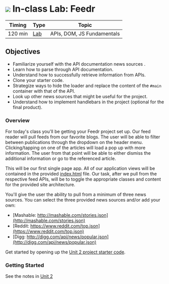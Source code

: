 # ![](https://ga-dash.s3.amazonaws.com/production/assets/logo-9f88ae6c9c3871690e33280fcf557f33.png) In-class Lab: Feedr

| Timing | Type | Topic |
| --- | --- | --- |
| 120 min | [Lab](#lab) | APIs, DOM, JS Fundamentals |

## Objectives

* Familiarize yourself with the API documentation news sources .
* Learn how to parse through API documentation.
* Understand how to successfully retrieve information from APIs.
* Clone your starter code.
* Strategize ways to hide the loader and replace the content of the `#main`
container with that of the API.
* Look up other news sources that might be useful for the project.
* Understand how to implement handlebars in the project (optional for the final product).


### Overview

<a name = "lab"></a>
For today's class you'll be getting your Feedr project set up. Our
feed reader will pull feeds from our favorite blogs. The user will be able to
filter between publications through the dropdown on the header menu.
Clicking/tapping on one of the articles will load a pop up with more
information. The user from that point will be able to either dismiss the
additional information or go to the referenced article.

This will be our first single page app. All of our application views will be
contained in the provided [index.html](../../projects/unit2/) file. Our task, after we pull from the
respective feed APIs, will be to toggle the appropriate classes and content for
the provided site architecture.

You'll give the user the ability to pull from a minimum of three news sources. You can
select the three provided news sources and/or add your own:

- [Mashable: http://mashable.com/stories.json](http://mashable.com/stories.json)
- [Reddit: https://www.reddit.com/top.json](https://www.reddit.com/top.json)
- [Digg: http://digg.com/api/news/popular.json](http://digg.com/api/news/popular.json)

Get started by opening up the [Unit 2 project starter code](../../projects/unit2/).


### Getting Started

See the notes in [Unit 2](../projects/unit2/project-02.md)

